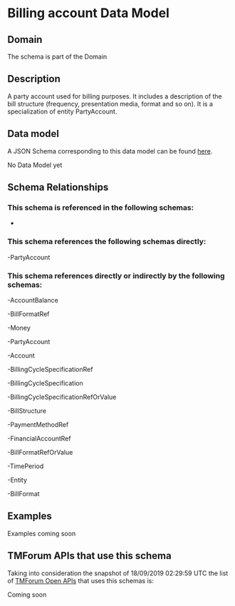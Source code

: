 # Billing account Data Model

## Domain

The  schema is part of the  Domain

## Description

A party account used for billing purposes. It includes a description of the bill structure (frequency, presentation media, format and so on). It is a specialization of entity PartyAccount.

## Data model

A JSON Schema corresponding to this data model can be found
[here](https://github.com/tmforum-rand/schemas/blob/master/Customer/BillingAccount.schema.json).

No Data Model yet

## Schema Relationships

### This schema is referenced in the following schemas:

-

### This schema references the following schemas directly:

-PartyAccount

### This schema references directly or indirectly by the following schemas:

-AccountBalance

-BillFormatRef

-Money

-PartyAccount

-Account

-BillingCycleSpecificationRef

-BillingCycleSpecification

-BillingCycleSpecificationRefOrValue

-BillStructure

-PaymentMethodRef

-FinancialAccountRef

-BillFormatRefOrValue

-TimePeriod

-Entity

-BillFormat



## Examples

Examples coming soon

## TMForum APIs that use this schema

Taking into consideration the snapshot of 18/09/2019 02:29:59 UTC the list of [TMForum Open APIs](https://www.tmforum.org/open-apis/) that uses this schemas is:

Coming soon